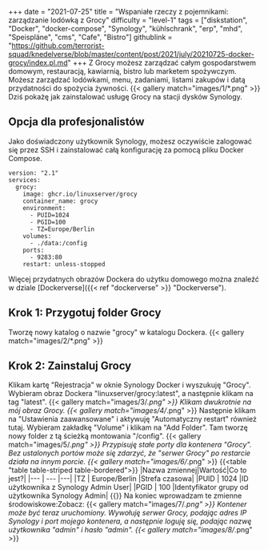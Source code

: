 +++
date = "2021-07-25"
title = "Wspaniałe rzeczy z pojemnikami: zarządzanie lodówką z Grocy"
difficulty = "level-1"
tags = ["diskstation", "Docker", "docker-compose", "Synology", "kühlschrank", "erp", "mhd", "Speispläne", "cms", "Cafe", "Bistro"]
githublink = "https://github.com/terrorist-squad/knedelverse/blob/master/content/post/2021/july/20210725-docker-grocy/index.pl.md"
+++
Z Grocy możesz zarządzać całym gospodarstwem domowym, restauracją, kawiarnią, bistro lub marketem spożywczym. Możesz zarządzać lodówkami, menu, zadaniami, listami zakupów i datą przydatności do spożycia żywności.
{{< gallery match="images/1/*.png" >}}
Dziś pokażę jak zainstalować usługę Grocy na stacji dysków Synology.
## Opcja dla profesjonalistów
Jako doświadczony użytkownik Synology, możesz oczywiście zalogować się przez SSH i zainstalować całą konfigurację za pomocą pliku Docker Compose.
```
version: "2.1"
services:
  grocy:
    image: ghcr.io/linuxserver/grocy
    container_name: grocy
    environment:
      - PUID=1024
      - PGID=100
      - TZ=Europe/Berlin
    volumes:
      - ./data:/config
    ports:
      - 9283:80
    restart: unless-stopped

```
Więcej przydatnych obrazów Dockera do użytku domowego można znaleźć w dziale [Dockerverse]({{< ref "dockerverse" >}} "Dockerverse").
## Krok 1: Przygotuj folder Grocy
Tworzę nowy katalog o nazwie "grocy" w katalogu Dockera.
{{< gallery match="images/2/*.png" >}}

## Krok 2: Zainstaluj Grocy
Klikam kartę "Rejestracja" w oknie Synology Docker i wyszukuję "Grocy". Wybieram obraz Dockera "linuxserver/grocy:latest", a następnie klikam na tag "latest".
{{< gallery match="images/3/*.png" >}}
Klikam dwukrotnie na mój obraz Grocy.
{{< gallery match="images/4/*.png" >}}
Następnie klikam na "Ustawienia zaawansowane" i aktywuję "Automatyczny restart" również tutaj. Wybieram zakładkę "Volume" i klikam na "Add Folder". Tam tworzę nowy folder z tą ścieżką montowania "/config".
{{< gallery match="images/5/*.png" >}}
Przypisuję stałe porty dla kontenera "Grocy". Bez ustalonych portów może się zdarzyć, że "serwer Grocy" po restarcie działa na innym porcie.
{{< gallery match="images/6/*.png" >}}
{{<table "table table-striped table-bordered">}}
|Nazwa zmiennej|Wartość|Co to jest?|
|--- | --- |---|
|TZ | Europe/Berlin |Strefa czasowa|
|PUID | 1024 |ID użytkownika z Synology Admin User|
|PGID |	100 |Identyfikator grupy od użytkownika Synology Admin|
{{</table>}}
Na koniec wprowadzam te zmienne środowiskowe:Zobacz:
{{< gallery match="images/7/*.png" >}}
Kontener może być teraz uruchomiony. Wywołuję serwer Grocy, podając adres IP Synology i port mojego kontenera, a następnie loguję się, podając nazwę użytkownika "admin" i hasło "admin".
{{< gallery match="images/8/*.png" >}}
